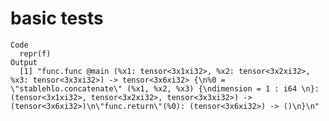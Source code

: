 # basic tests

    Code
      repr(f)
    Output
      [1] "func.func @main (%x1: tensor<3x1xi32>, %x2: tensor<3x2xi32>, %x3: tensor<3x3xi32>) -> tensor<3x6xi32> {\n%0 = \"stablehlo.concatenate\" (%x1, %x2, %x3) {\ndimension = 1 : i64 \n}: (tensor<3x1xi32>, tensor<3x2xi32>, tensor<3x3xi32>) -> (tensor<3x6xi32>)\n\"func.return\"(%0): (tensor<3x6xi32>) -> ()\n}\n"

